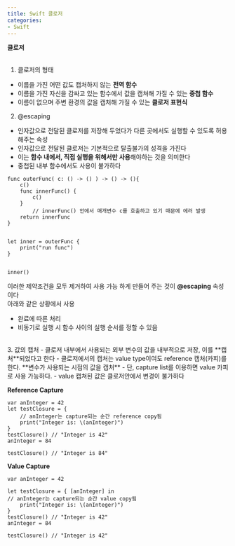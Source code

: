 ```yaml
---
title: Swift 클로저
categories:
- Swift
---
```


**클로저**<br>
<br>

1. 클로저의 형태
- 이름을 가진 어떤 값도 캡처하지 않는 **전역 함수**
- 이름을 가진 자신을 감싸고 있는 함수에서 값을 캡쳐해 가질 수 있는 **중첩 함수**
- 이름이 없으며 주변 환경의 값을 캡처해 가질 수 있는 **클로저 표현식**

2. @escaping
- 인자값으로 전달된 클로저를 저장해 두었다가 다른 곳에서도 실행할 수 있도록 허용해주는 속성
- 인자값으로 전달된 클로저는 기본적으로 탈출불가의 성격을 가진다
- 이는 **함수 내에서, 직접 실행을 위해서만 사용**해야하는 것을 의미한다
- 중첩된 내부 함수에서도 사용이 불가하다

```
func outerFunc( c: () -> () ) -> () -> (){
    c()
    func innerFunc() {
        c()
    }
		// innerFunc() 안에서 매개변수 c를 호출하고 있기 때문에 에러 발생
    return innerFunc 
}


let inner = outerFunc {
    print("run func")
}


inner()
```

이러한 제약조건을 모두 제거하여 사용 가능 하게 만들어 주는 것이 **@escaping** 속성이다<br>
아래와 같은 상황에서 사용 <br>
- 완료에 따른 처리
- 비동기로 실행 시 함수 사이의 실행 순서를 정할 수 있음
<br>
3. 값의 캡처
- 클로저 내부에서 사용되는 외부 변수의 값을 내부적으로 저장, 이를 **캡처**되었다고 한다
- 클로저에서의 캡처는 value type이여도 reference 캡처(카피)를 한다. **변수가 사용되는 시점의 값을 캡처**
- 단, capture list를 이용하면 value 카피로 사용 가능하다. 
- value 캡쳐된 값은 클로저안에서 변경이 불가하다

**Reference Capture**

```
var anInteger = 42
let testClosure = {
    // anInteger는 capture되는 순간 reference copy됨
    print("Integer is: \(anInteger)")
}
testClosure() // "Integer is 42"
anInteger = 84

testClosure() // "Integer is 84"
```

**Value Capture**


```
var anInteger = 42

let testClosure = { [anInteger] in    
// anInteger는 capture되는 순간 value copy됨
    print("Integer is: \(anInteger)")
}
testClosure() // "Integer is 42"
anInteger = 84

testClosure() // "Integer is 42"

```
